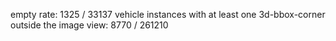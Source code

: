 empty rate: 1325 / 33137
vehicle instances with at least one 3d-bbox-corner outside the image view: 8770 / 261210

